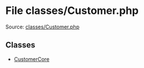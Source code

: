 File classes/Customer.php
=========

Source: [classes/Customer.php](https://github.com/PrestaShop/PrestaShop/blob/1.5.6.0/classes/Customer.php)


Classes
-------

* [CustomerCore](class.CustomerCore.md)

